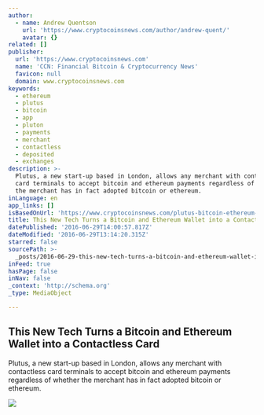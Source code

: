 ```yaml
---
author:
  - name: Andrew Quentson
    url: 'https://www.cryptocoinsnews.com/author/andrew-quent/'
    avatar: {}
related: []
publisher:
  url: 'https://www.cryptocoinsnews.com'
  name: 'CCN: Financial Bitcoin & Cryptocurrency News'
  favicon: null
  domain: www.cryptocoinsnews.com
keywords:
  - ethereum
  - plutus
  - bitcoin
  - app
  - pluton
  - payments
  - merchant
  - contactless
  - deposited
  - exchanges
description: >-
  Plutus, a new start-up based in London, allows any merchant with contactless
  card terminals to accept bitcoin and ethereum payments regardless of whether
  the merchant has in fact adopted bitcoin or ethereum.
inLanguage: en
app_links: []
isBasedOnUrl: 'https://www.cryptocoinsnews.com/plutus-bitcoin-ethereum-contactless-card/'
title: This New Tech Turns a Bitcoin and Ethereum Wallet into a Contactless Card
datePublished: '2016-06-29T14:00:57.817Z'
dateModified: '2016-06-29T13:14:20.315Z'
starred: false
sourcePath: >-
  _posts/2016-06-29-this-new-tech-turns-a-bitcoin-and-ethereum-wallet-into-a-con.md
inFeed: true
hasPage: false
inNav: false
_context: 'http://schema.org'
_type: MediaObject

---
```

<article style=""><h1>This New Tech Turns a Bitcoin and Ethereum Wallet into a Contactless Card</h1><p>Plutus, a new start-up based in London, allows any merchant with contactless card terminals to accept bitcoin and ethereum payments regardless of whether the merchant has in fact adopted bitcoin or ethereum.</p><img src="https://www.cryptocoinsnews.com/wp-content/uploads/2016/06/Plutus-ETH-BTC.jpg" /></article>
